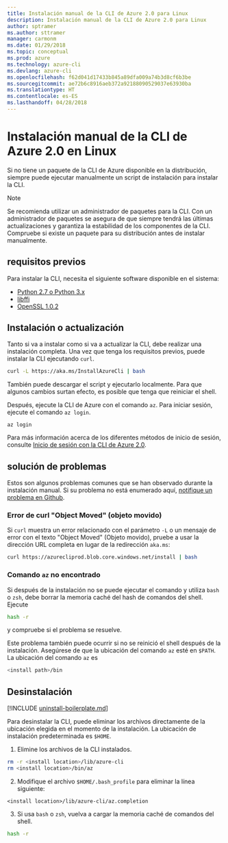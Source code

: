 ```yaml
---
title: Instalación manual de la CLI de Azure 2.0 para Linux
description: Instalación manual de la CLI de Azure 2.0 para Linux
author: sptramer
ms.author: sttramer
manager: carmonm
ms.date: 01/29/2018
ms.topic: conceptual
ms.prod: azure
ms.technology: azure-cli
ms.devlang: azure-cli
ms.openlocfilehash: f62d041d17433b845a89dfa009a74b3d8cf6b3be
ms.sourcegitcommit: ae72b6c8916aeb372a92188090529037e63930ba
ms.translationtype: HT
ms.contentlocale: es-ES
ms.lasthandoff: 04/28/2018
---
```

# <a name="install-azure-cli-20-on-linux-manually"></a>Instalación manual de la CLI de Azure 2.0 en Linux

Si no tiene un paquete de la CLI de Azure disponible en la distribución, siempre puede ejecutar manualmente un script de instalación para instalar la CLI.

> [!NOTE]
> Se recomienda utilizar un administrador de paquetes para la CLI. Con un administrador de paquetes se asegura de que siempre tendrá las últimas actualizaciones y garantiza la estabilidad de los componentes de la CLI. Compruebe si existe un paquete para su distribución antes de instalar manualmente.

## <a name="prerequisites"></a>requisitos previos

Para instalar la CLI, necesita el siguiente software disponible en el sistema:

* [Python 2.7 o Python 3.x](https://www.python.org/downloads/)
* [libffi](https://sourceware.org/libffi/)
* [OpenSSL 1.0.2](https://www.openssl.org/source/)

## <a name="install-or-update"></a>Instalación o actualización

Tanto si va a instalar como si va a actualizar la CLI, debe realizar una instalación completa. Una vez que tenga los requisitos previos, puede instalar la CLI ejecutando `curl`.

```bash
curl -L https://aka.ms/InstallAzureCli | bash
```

También puede descargar el script y ejecutarlo localmente. Para que algunos cambios surtan efecto, es posible que tenga que reiniciar el shell. 

Después, ejecute la CLI de Azure con el comando `az`. Para iniciar sesión, ejecute el comando `az login`.

```azurecli
az login
```

Para más información acerca de los diferentes métodos de inicio de sesión, consulte [Inicio de sesión con la CLI de Azure 2.0](authenticate-azure-cli.md).

## <a name="troubleshooting"></a>solución de problemas

Estos son algunos problemas comunes que se han observado durante la instalación manual. Si su problema no está enumerado aquí, [notifique un problema en Github](https://github.com/Azure/azure-cli/issues).
### <a name="curl-object-moved-error"></a>Error de curl "Object Moved" (objeto movido)

Si `curl` muestra un error relacionado con el parámetro `-L` o un mensaje de error con el texto "Object Moved" (Objeto movido), pruebe a usar la dirección URL completa en lugar de la redirección `aka.ms`:

```bash
curl https://azurecliprod.blob.core.windows.net/install | bash
```

### <a name="az-command-not-found"></a>Comando `az` no encontrado

Si después de la instalación no se puede ejecutar el comando y utiliza `bash` o `zsh`, debe borrar la memoria caché del hash de comandos del shell. Ejecute

```bash
hash -r
```

y compruebe si el problema se resuelve.

Este problema también puede ocurrir si no se reinició el shell después de la instalación. Asegúrese de que la ubicación del comando `az` esté en `$PATH`. La ubicación del comando `az` es

```bash
<install path>/bin
```

## <a name="uninstall"></a>Desinstalación

[!INCLUDE [uninstall-boilerplate.md](includes/uninstall-boilerplate.md)]

Para desinstalar la CLI, puede eliminar los archivos directamente de la ubicación elegida en el momento de la instalación. La ubicación de instalación predeterminada es `$HOME`.

1. Elimine los archivos de la CLI instalados.

  ```bash
  rm -r <install location>/lib/azure-cli
  rm <install location>/bin/az
  ```
2. Modifique el archivo `$HOME/.bash_profile` para eliminar la línea siguiente:

  ```
  <install location>/lib/azure-cli/az.completion
  ```

3. Si usa `bash` o `zsh`, vuelva a cargar la memoria caché de comandos del shell.

  ```bash
  hash -r
  ```
